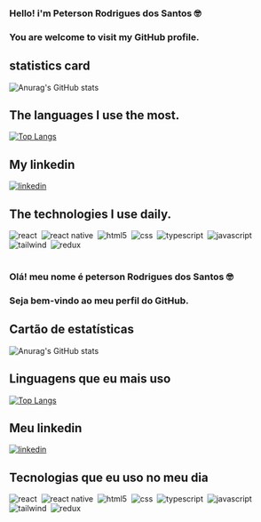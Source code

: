 
### Hello! i'm Peterson Rodrigues dos Santos 🤓

### You are welcome to visit my GitHub profile.

## statistics card

![Anurag's GitHub stats](https://github-readme-stats.vercel.app/api?username=peterson337&show_icons=true&theme=transparent  )

## The languages I use the most.
[![Top Langs](https://github-readme-stats.vercel.app/api/top-langs/?username=peterson337)](https://github.com/anuraghazra/github-readme-stats)

## My linkedin 

[![linkedin](https://img.shields.io/badge/LinkedIn-0077B5?style=for-the-badge&logo=linkedin&logoColor=white
)](https://www.linkedin.com/in/peterson-rodrigues-b6821824b/)

## The technologies I use daily.

<div>

  <table>
  <tr>
      <img 
        src='https://img.shields.io/badge/React-007bff?style=for-the-badge&logo=react&logoColor=61DAFB'
        alt='react'
      />&nbsp;
      <img 
        src='https://img.shields.io/badge/React_Native-007bff?style=for-the-badge&logo=react&logoColor=61DAFB'
        alt='react native'
      />&nbsp;
      <img 
        src='https://img.shields.io/badge/HTML5-E34F26?style=for-the-badge&logo=html5&logoColor=white'
        alt='html5'
      />&nbsp;
      <img 
  src='https://img.shields.io/badge/CSS3-1572B6?style=for-the-badge&logo=css3&logoColor=white'
  alt='css '
  />&nbsp;
  <img 
  src='https://img.shields.io/badge/TypeScript-007ACC?style=for-the-badge&logo=typescript&logoColor=white'
  alt='typescript'
  />&nbsp;
    <img 
  src='https://img.shields.io/badge/JavaScript-ffe300?style=for-the-badge&logo=javascript&logoColor=black'
  alt='javascript'
  />&nbsp; 
  <img 
  src='https://img.shields.io/badge/Tailwind_CSS-38B2AC?style=for-the-badge&logo=tailwind-css&logoColor=white'
  alt='tailwind'
  />&nbsp; 
  <img 
  src='https://img.shields.io/badge/Redux-593D88?style=for-the-badge&logo=redux&logoColor=white'
  alt='redux'
  />&nbsp;  

    
  </tr>
</table>
</div>




### Olá! meu nome é peterson Rodrigues dos Santos 🤓 

### Seja bem-vindo ao meu perfil do GitHub.

## Cartão de estatísticas 

![Anurag's GitHub stats](https://github-readme-stats.vercel.app/api?username=peterson337&show_icons=true&theme=transparent  )

## Linguagens que eu mais uso

[![Top Langs](https://github-readme-stats.vercel.app/api/top-langs/?username=peterson337)](https://github.com/anuraghazra/github-readme-stats)
## Meu linkedin
[![linkedin](https://img.shields.io/badge/LinkedIn-0077B5?style=for-the-badge&logo=linkedin&logoColor=white
)](https://www.linkedin.com/in/peterson-rodrigues-b6821824b/)

## Tecnologias que eu uso no meu dia 

<div>



  <table>
  <tr>
      <img 
        src='https://img.shields.io/badge/React-007bff?style=for-the-badge&logo=react&logoColor=61DAFB'
        alt='react'
      />&nbsp;
      <img 
        src='https://img.shields.io/badge/React_Native-007bff?style=for-the-badge&logo=react&logoColor=61DAFB'
        alt='react native'
      />&nbsp;
      <img 
        src='https://img.shields.io/badge/HTML5-E34F26?style=for-the-badge&logo=html5&logoColor=white'
        alt='html5'
      />&nbsp;
      <img 
  src='https://img.shields.io/badge/CSS3-1572B6?style=for-the-badge&logo=css3&logoColor=white'
  alt='css '
  />&nbsp;
  <img 
  src='https://img.shields.io/badge/TypeScript-007ACC?style=for-the-badge&logo=typescript&logoColor=white'
  alt='typescript'
  />&nbsp;
    <img 
  src='https://img.shields.io/badge/JavaScript-ffe300?style=for-the-badge&logo=javascript&logoColor=black'
  alt='javascript'
  />&nbsp; 
  <img 
  src='https://img.shields.io/badge/Tailwind_CSS-38B2AC?style=for-the-badge&logo=tailwind-css&logoColor=white'
  alt='tailwind'
  />&nbsp; 
  <img 
  src='https://img.shields.io/badge/Redux-593D88?style=for-the-badge&logo=redux&logoColor=white'
  alt='redux'
  />&nbsp;  

    
  </tr>
</table>
</div>

